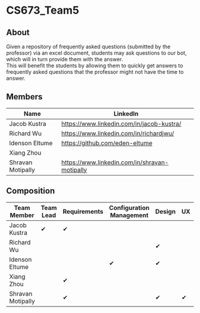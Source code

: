 # CS673_Team5

## About
Given a repository of frequently asked questions (submitted by the professor) via an excel document, 
students may ask questions to our bot, which will in turn provide them with the answer.  
This will benefit the students by allowing them to quickly get answers to frequently asked questions 
that the professor might not have the time to answer.

## Members

| Name | LinkedIn |
|---|---|
| Jacob Kustra | https://www.linkedin.com/in/jacob-kustra/ |
| Richard Wu | https://www.linkedin.com/in/richardjwu/ |
| Idenson Eltume | https://github.com/eden-eltume |
| Xiang Zhou | |
| Shravan Motipally | https://www.linkedin.com/in/shravan-motipally | 

## Composition

| Team Member | Team Lead | Requirements | Configuration Management | Design | UX | Test |
| --- | --- | --- | --- | --- | --- | --- | 
| Jacob Kustra | ✔ | ✔ |
| Richard Wu | | | |✔ | |✔ |
| Idenson Eltume | | |✔ |✔ |
| Xiang Zhou | |✔ | | | |✔ |
| Shravan Motipally | |✔ | |✔ |✔ | 
